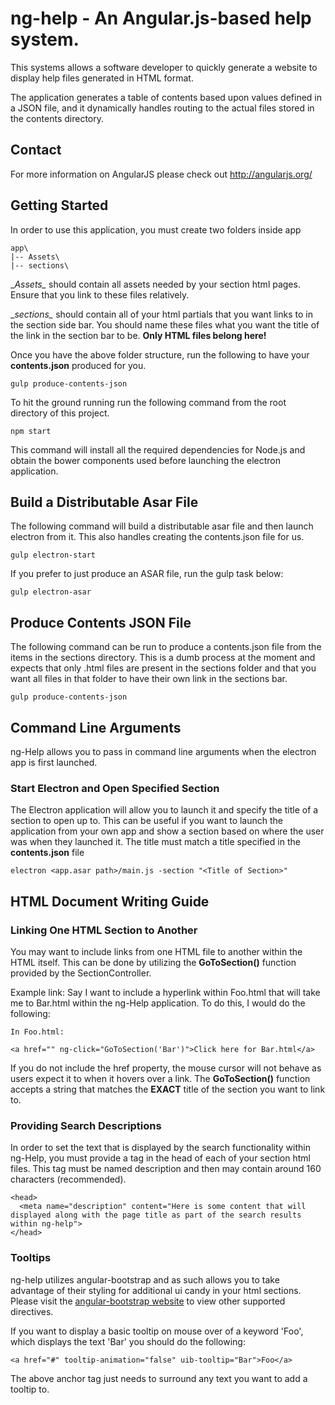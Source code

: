 # ng-help - An Angular.js-based help system.

This systems allows a software developer to quickly generate a website to display help files generated in HTML format.

The application generates a table of contents based upon values defined in a JSON file, and it dynamically handles routing to the actual files stored in the contents directory.

## Contact

For more information on AngularJS please check out http://angularjs.org/

## Getting Started

In order to use this application, you must create two folders inside app

```
app\
|-- Assets\
|-- sections\
```
__Assets\__ should contain all assets needed by your section html pages. Ensure that you link to these files relatively.

__sections\__ should contain all of your html partials that you want links to in the section side bar. You should name these files what you want the title of the link in the section bar to be. __Only HTML files belong here!__

Once you have the above folder structure, run the following to have your __contents.json__ produced for you.

```
gulp produce-contents-json
```

To hit the ground running run the following command from the root directory of this project.

```
npm start
```

This command will install all the required dependencies for Node.js and obtain the bower components used before launching the electron application.

## Build a Distributable Asar File

The following command will build a distributable asar file and then launch electron from it. This also handles creating the contents.json file for us.

```
gulp electron-start
```

If you prefer to just produce an ASAR file, run the gulp task below:
```
gulp electron-asar
```

## Produce Contents JSON File

The following command can be run to produce a contents.json file from the items in the sections directory. This is a dumb process at the moment and expects that only .html files are present in the sections folder and that you want all files in that folder to have their own link in the sections bar.

```
gulp produce-contents-json
```

## Command Line Arguments

ng-Help allows you to pass in command line arguments when the electron app is first launched.

### Start Electron and Open Specified Section

The Electron application will allow you to launch it and specify the title of a section to open up to. This can be useful if you want to launch the application from your own app and show a section based on where the user was when they launched it. The title must match a title specified in the __contents.json__ file

```
electron <app.asar path>/main.js -section "<Title of Section>"
```

## HTML Document Writing Guide

### Linking One HTML Section to Another

You may want to include links from one HTML file to another within the HTML itself. This can be done by utilizing the __GoToSection()__ function provided by the SectionController.

Example link:
Say I want to include a hyperlink within Foo.html that will take me to Bar.html within the ng-Help application. To do this, I would do the following:

```
In Foo.html:

<a href="" ng-click="GoToSection('Bar')">Click here for Bar.html</a>
```

If you do not include the href property, the mouse cursor will not behave as users expect it to when it hovers over a link. The __GoToSection()__ function accepts a string that matches the __EXACT__ title of the section you want to link to.

### Providing Search Descriptions

In order to set the text that is displayed by the search functionality within ng-Help, you must provide a <meta> tag in the head of each of your section html files. This tag must be named description and then may contain around 160 characters (recommended).

```
<head>
  <meta name="description" content="Here is some content that will displayed along with the page title as part of the search results within ng-help">
</head>
```

### Tooltips

ng-help utilizes angular-bootstrap and as such allows you to take advantage of their styling for additional ui candy in your html sections. Please visit the [angular-bootstrap website](https://angular-ui.github.io/bootstrap/) to view other supported directives.

If you want to display a basic tooltip on mouse over of a keyword 'Foo', which displays the text 'Bar' you should do the following:

```
<a href="#" tooltip-animation="false" uib-tooltip="Bar">Foo</a>
```

The above anchor tag just needs to surround any text you want to add a tooltip to.
